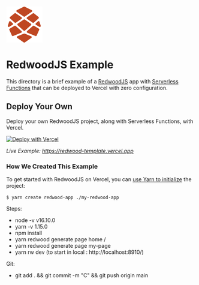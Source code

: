 ![RedwoodJS Logo](https://github.com/vercel/vercel/blob/main/packages/frameworks/logos/redwoodjs.svg)

# RedwoodJS Example

This directory is a brief example of a [RedwoodJS](https://redwoodjs.com) app with [Serverless Functions](https://vercel.com/docs/concepts/functions/serverless-functions) that can be deployed to Vercel with zero configuration.

## Deploy Your Own

Deploy your own RedwoodJS project, along with Serverless Functions, with Vercel.

[![Deploy with Vercel](https://vercel.com/button)](https://vercel.com/new/clone?repository-url=https://github.com/vercel/vercel/tree/main/examples/redwoodjs&template=redwoodjs)

_Live Example: https://redwood-template.vercel.app_

### How We Created This Example

To get started with RedwoodJS on Vercel, you can [use Yarn to initialize](https://redwoodjs.com/tutorial/installation-starting-development) the project:

```shell
$ yarn create redwood-app ./my-redwood-app
```

Steps:

- node -v
  v16.10.0
- yarn -v
  1.15.0
- npm install
- yarn redwood generate page home /
- yarn redwood generate page my-page
- yarn rw dev (to start in local : http://localhost:8910/)

Git:

- git add . && git commit -m "C" && git push origin main
